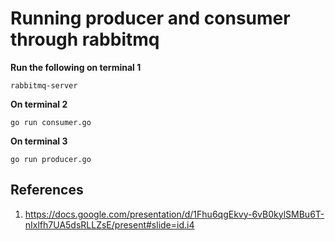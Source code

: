 # Running producer and consumer through rabbitmq

**Run the following on terminal 1**

```
rabbitmq-server
```

**On terminal 2**

```
go run consumer.go
```

**On terminal 3**

```
go run producer.go
```

## References

1. https://docs.google.com/presentation/d/1Fhu6qgEkvy-6vB0kylSMBu6T-nIxlfh7UA5dsRLLZsE/present#slide=id.i4

